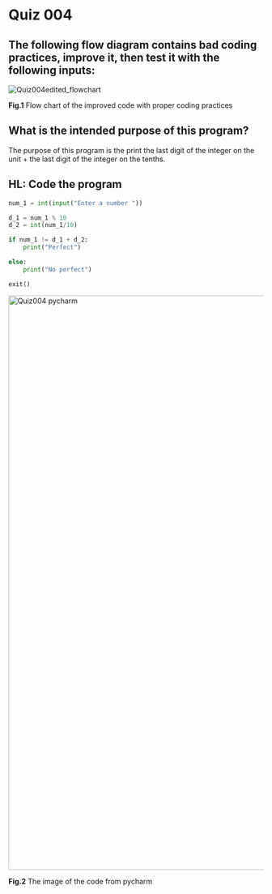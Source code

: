 # Quiz 004
## The following flow diagram contains bad coding practices, improve it, then test it with the following inputs:

![Quiz004edited_flowchart](https://user-images.githubusercontent.com/112055062/188648912-0ae262d6-7abf-44e1-9581-2d420ca7e4c8.jpeg)

**Fig.1** Flow chart of the improved code with proper coding practices

## What is the intended purpose of this program?
The purpose of this program is the print the last digit of the integer on the unit + the last digit of the integer on the tenths.

## HL: Code the program

```.py
num_1 = int(input("Enter a number "))

d_1 = num_1 % 10
d_2 = int(num_1/10)

if num_1 != d_1 + d_2:
    print("Perfect")

else:
    print("No perfect")

exit()
```

<img width="1134" alt="Quiz004 pycharm" src="https://user-images.githubusercontent.com/112055062/188869215-fe418850-1b9a-4f8a-a339-87ba0ce98d82.png">

**Fig.2** The image of the code from pycharm
